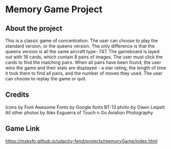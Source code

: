 # Memory Game Project

## About the project
This is a classic game of concentration. The user can choose to play the standard version, or the queens version. The only difference is that the queens version is all the same aircraft type- 747. The gameboard is layed out with 16 cards, which contain 8 pairs of images. The user must click the cards to find the matching pairs. When all pairs have been found, the user wins the game and their stats are displayed - a star rating, the length of time it took them to find all pairs, and the number of moves they used. The user can choose to replay the game or quit.

## Credits
Icons by Font Awesome
Fonts by Google fonts
BT-13 photo by Owen Leipelt
All other photos by Alex Esguerra of Touch n Go Aviation Photography


## Game Link

https://msksfo.github.io/udacity-fend/projects/memoryGame/index.html

